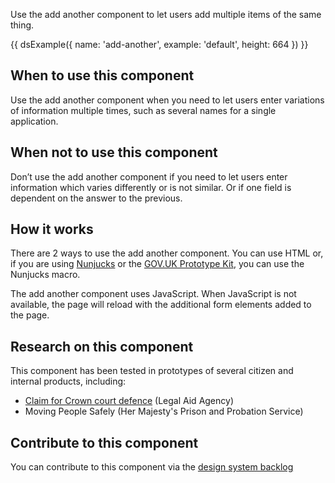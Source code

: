 Use the add another component to let users add multiple items of the same thing.

{{ dsExample({
  name: 'add-another',
  example: 'default',
  height: 664
}) }}

## When to use this component

Use the add another component when you need to let users enter variations of information multiple times, such as several names for a single application.

## When not to use this component

Don’t use the add another component if you need to let users enter information which varies differently or is not similar. Or if one field is dependent on the answer to the previous.

## How it works

There are 2 ways to use the add another component. You can use HTML or, if you are using [Nunjucks](https://mozilla.github.io/nunjucks/) or the [GOV.UK Prototype Kit](https://govuk-prototype-kit.herokuapp.com/), you can use the Nunjucks macro.

The add another component uses JavaScript. When JavaScript is not available, the page will reload with the additional form elements added to the page.

## Research on this component

This component has been tested in prototypes of several citizen and internal products, including:

- [Claim for Crown court defence](https://claim-crown-court-defence.service.gov.uk/) (Legal Aid Agency)
- Moving People Safely (Her Majesty's Prison and Probation Service)

## Contribute to this component

You can contribute to this component via the [design system backlog](https://github.com/ministryofjustice/mojdt-design-system-backlog/)